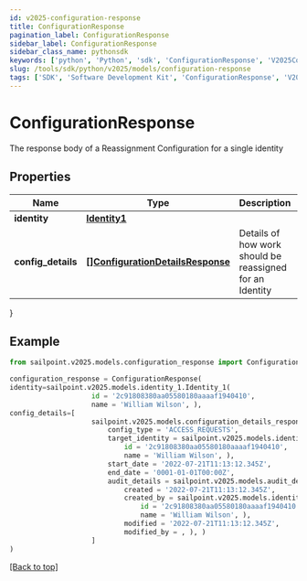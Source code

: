```yaml
---
id: v2025-configuration-response
title: ConfigurationResponse
pagination_label: ConfigurationResponse
sidebar_label: ConfigurationResponse
sidebar_class_name: pythonsdk
keywords: ['python', 'Python', 'sdk', 'ConfigurationResponse', 'V2025ConfigurationResponse'] 
slug: /tools/sdk/python/v2025/models/configuration-response
tags: ['SDK', 'Software Development Kit', 'ConfigurationResponse', 'V2025ConfigurationResponse']
---
```


# ConfigurationResponse

The response body of a Reassignment Configuration for a single identity

## Properties

Name | Type | Description | Notes
------------ | ------------- | ------------- | -------------
**identity** | [**Identity1**](identity1) |  | [optional] 
**config_details** | [**[]ConfigurationDetailsResponse**](configuration-details-response) | Details of how work should be reassigned for an Identity | [optional] 
}

## Example

```python
from sailpoint.v2025.models.configuration_response import ConfigurationResponse

configuration_response = ConfigurationResponse(
identity=sailpoint.v2025.models.identity_1.Identity_1(
                    id = '2c91808380aa05580180aaaaf1940410', 
                    name = 'William Wilson', ),
config_details=[
                    sailpoint.v2025.models.configuration_details_response.ConfigurationDetailsResponse(
                        config_type = 'ACCESS_REQUESTS', 
                        target_identity = sailpoint.v2025.models.identity_1.Identity_1(
                            id = '2c91808380aa05580180aaaaf1940410', 
                            name = 'William Wilson', ), 
                        start_date = '2022-07-21T11:13:12.345Z', 
                        end_date = '0001-01-01T00:00Z', 
                        audit_details = sailpoint.v2025.models.audit_details.AuditDetails(
                            created = '2022-07-21T11:13:12.345Z', 
                            created_by = sailpoint.v2025.models.identity_1.Identity_1(
                                id = '2c91808380aa05580180aaaaf1940410', 
                                name = 'William Wilson', ), 
                            modified = '2022-07-21T11:13:12.345Z', 
                            modified_by = , ), )
                    ]
)

```
[[Back to top]](#) 

